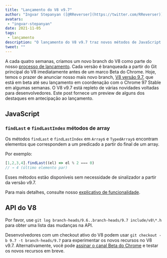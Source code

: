 ```yaml
---
title: "Lançamento do V8 v9.7"
author: "Ingvar Stepanyan ([@RReverser](https://twitter.com/RReverser))"
avatars:
 - "ingvar-stepanyan"
date: 2021-11-05
tags:
 - lançamento
description: "O lançamento do V8 v9.7 traz novos métodos de JavaScript para busca reversa em arrays."
tweet: ""
---
```

A cada quatro semanas, criamos um novo branch do V8 como parte do nosso [processo de lançamento](https://v8.dev/docs/release-process). Cada versão é branqueada a partir do Git principal do V8 imediatamente antes de um marco Beta do Chrome. Hoje, temos o prazer de anunciar nosso mais novo branch, [V8 versão 9.7](https://chromium.googlesource.com/v8/v8.git/+log/branch-heads/9.7), que está em beta até seu lançamento em coordenação com o Chrome 97 Stable em algumas semanas. O V8 v9.7 está repleto de várias novidades voltadas para desenvolvedores. Este post fornece um preview de alguns dos destaques em antecipação ao lançamento.

<!--truncate-->
## JavaScript

### `findLast` e `findLastIndex` métodos de array

Os métodos `findLast` e `findLastIndex` em `Array`s e `TypedArray`s encontram elementos que correspondem a um predicado a partir do final de um array.

Por exemplo:

```js
[1,2,3,4].findLast((el) => el % 2 === 0)
// → 4 (último elemento par)
```

Esses métodos estão disponíveis sem necessidade de sinalizador a partir da versão v9.7.

Para mais detalhes, consulte nosso [explicativo de funcionalidade](https://v8.dev/features/finding-in-arrays#finding-elements-from-the-end).

## API do V8

Por favor, use `git log branch-heads/9.6..branch-heads/9.7 include/v8\*.h` para obter uma lista das mudanças na API.

Desenvolvedores com um checkout ativo do V8 podem usar `git checkout -b 9.7 -t branch-heads/9.7` para experimentar os novos recursos no V8 v9.7. Alternativamente, você pode [assinar o canal Beta do Chrome](https://www.google.com/chrome/browser/beta.html) e testar os novos recursos em breve.
